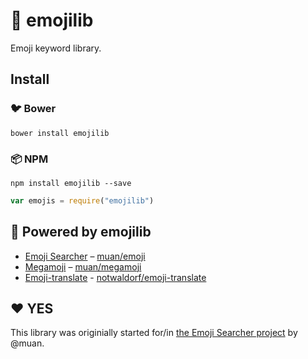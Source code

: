 # :book: emojilib

Emoji keyword library.

## Install

### :bird: Bower

```
bower install emojilib
```

### :package: NPM

```
npm install emojilib --save
```

```javascript
var emojis = require("emojilib")
```

## :electric_plug: Powered by emojilib

* [Emoji Searcher](http://emoji.muan.co) – [muan/emoji](https://github.com/muan/emoji)
* [Megamoji](http://megamoji.muan.co) – [muan/megamoji](https://github.com/muan/megaemoji)
* [Emoji-translate](http://meowni.ca/emoji-translate) - [notwaldorf/emoji-translate](https://github.com/notwaldorf/emoji-translate)

## :heart: YES

This library was originially started for/in [the Emoji Searcher project](http://github.com/muan/emoji) by @muan.
